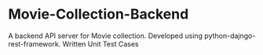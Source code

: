 # Movie-Collection-Backend
A backend API server for Movie collection. Developed using python-dajngo-rest-framework. Written Unit Test Cases
